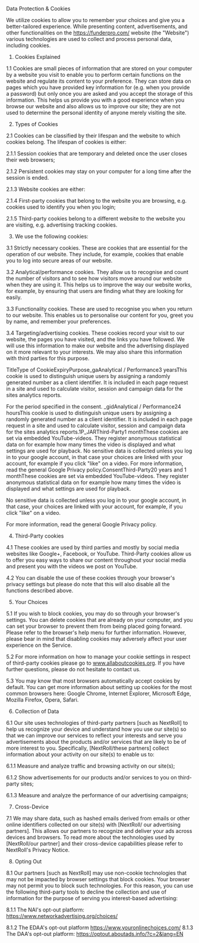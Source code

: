 ﻿Data Protection & Cookies

We utilize cookies to allow you to remember your choices and give you a better-tailored experience. While presenting content, advertisements, and other functionalities on the https://funderpro.com/ website (the "Website") various technologies are used to collect and process personal data, including cookies.

1. Cookies Explained

1.1 Cookies are small pieces of information that are stored on your computer by a website you visit to enable you to perform certain functions on the website and regulate its content to your preference. They can store data on pages which you have provided key information for (e.g. when you provide a password) but only once you are asked and you accept the storage of this information. This helps us provide you with a good experience when you browse our website and also allows us to improve our site; they are not used to determine the personal identity of anyone merely visiting the site.

2. Types of Cookies

2.1 Cookies can be classified by their lifespan and the website to which cookies belong. The lifespan of cookies is either:

2.1.1 Session cookies that are temporary and deleted once the user closes their web browsers;

2.1.2 Persistent cookies may stay on your computer for a long time after the session is ended.

2.1.3 Website cookies are either:

2.1.4 First-party cookies that belong to the website you are browsing, e.g. cookies used to identify you when you login;

2.1.5 Third-party cookies belong to a different website to the website you are visiting, e.g. advertising tracking cookies.

3. We use the following cookies:

3.1 Strictly necessary cookies. These are cookies that are essential for the operation of our website. They include, for example, cookies that enable you to log into secure areas of our website.

3.2 Analytical/performance cookies. They allow us to recognise and count the number of visitors and to see how visitors move around our website when they are using it. This helps us to improve the way our website works, for example, by ensuring that users are finding what they are looking for easily.

3.3 Functionality cookies. These are used to recognise you when you return to our website. This enables us to personalise our content for you, greet you by name, and remember your preferences.

3.4 Targeting/advertising cookies. These cookies record your visit to our website, the pages you have visited, and the links you have followed. We will use this information to make our website and the advertising displayed on it more relevant to your interests. We may also share this information with third parties for this purpose.

TitleType of CookieExpiryPurpose\_gaAnalytical / Performance3 yearsThis cookie is used to distinguish unique users by assigning a randomly generated number as a client identifier. It is included in each page request in a site and used to calculate visitor, session and campaign data for the sites analytics reports.

For the period specified in the consent. \_gidAnalytical / Performance24 hoursThis cookie is used to distinguish unique users by assigning a randomly generated number as a client identifier. It is included in each page request in a site and used to calculate visitor, session and campaign data for the sites analytics reports.1P\_JARThird-Party1 monthThese cookies are set via embedded YouTube-videos. They register anonymous statistical data on for example how many times the video is displayed and what settings are used for playback. No sensitive data is collected unless you log in to your google account, in that case your choices are linked with your account, for example if you click "like" on a video. For more information, read the general Google Privacy policy.ConsentThird-Party20 years and 1 monthThese cookies are set via embedded YouTube-videos. They register anonymous statistical data on for example how many times the video is displayed and what settings are used for playback.

No sensitive data is collected unless you log in to your google account, in that case, your choices are linked with your account, for example, if you click "like" on a video.

For more information, read the general Google Privacy policy.

4. Third-Party cookies

4.1 These cookies are used by third parties and mostly by social media websites like Google+, Facebook, or YouTube. Third-Party cookies allow us to offer you easy ways to share our content throughout your social media and present you with the videos we post on YouTube.

4.2 You can disable the use of these cookies through your browser's privacy settings but please do note that this will also disable all the functions described above.

5. Your Choices

5.1 If you wish to block cookies, you may do so through your browser's settings. You can delete cookies that are already on your computer, and you can set your browser to prevent them from being placed going forward. Please refer to the browser's help menu for further information. However, please bear in mind that disabling cookies may adversely affect your user experience on the Service.

5.2 For more information on how to manage your cookie settings in respect of third-party cookies please go to www.allaboutcookies.org. If you have further questions, please do not hesitate to contact us.

5.3 You may know that most browsers automatically accept cookies by default. You can get more information about setting up cookies for the most common browsers here: Google Chrome, Internet Explorer, Microsoft Edge, Mozilla Firefox, Opera, Safari.

6. Collection of Data

6.1 Our site uses technologies of third-party partners [such as NextRoll] to help us recognize your device and understand how you use our site(s) so that we can improve our services to reflect your interests and serve you advertisements about the products and/or services that are likely to be of more interest to you. Specifically, [NextRoll/these partners] collect information about your activity on our site(s) to enable us to:

6.1.1 Measure and analyze traffic and browsing activity on our site(s);

6.1.2 Show advertisements for our products and/or services to you on third-party sites;

6.1.3 Measure and analyze the performance of our advertising campaigns;

7. Cross-Device

7.1 We may share data, such as hashed emails derived from emails or other online identifiers collected on our site(s) with [NextRoll/ our advertising partners]. This allows our partners to recognize and deliver your ads across devices and browsers. To read more about the technologies used by [NextRoll/our partner] and their cross-device capabilities please refer to NextRoll's Privacy Notice.

8. Opting Out

8.1 Our partners [such as NextRoll] may use non-cookie technologies that may not be impacted by browser settings that block cookies. Your browser may not permit you to block such technologies. For this reason, you can use the following third-party tools to decline the collection and use of information for the purpose of serving you interest-based advertising:

8.1.1 The NAI's opt-out platform: https://www.networkadvertising.org/choices/

8.1.2 The EDAA's opt-out platform https://www.youronlinechoices.com/ 8.1.3 The DAA's opt-out platform: https://optout.aboutads.info/?c=2&lang=EN